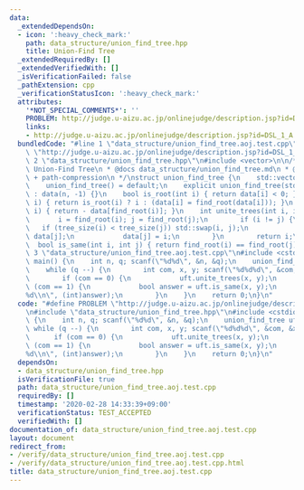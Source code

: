 ```yaml
---
data:
  _extendedDependsOn:
  - icon: ':heavy_check_mark:'
    path: data_structure/union_find_tree.hpp
    title: Union-Find Tree
  _extendedRequiredBy: []
  _extendedVerifiedWith: []
  _isVerificationFailed: false
  _pathExtension: cpp
  _verificationStatusIcon: ':heavy_check_mark:'
  attributes:
    '*NOT_SPECIAL_COMMENTS*': ''
    PROBLEM: http://judge.u-aizu.ac.jp/onlinejudge/description.jsp?id=DSL_1_A
    links:
    - http://judge.u-aizu.ac.jp/onlinejudge/description.jsp?id=DSL_1_A
  bundledCode: "#line 1 \"data_structure/union_find_tree.aoj.test.cpp\"\n#define PROBLEM\
    \ \"http://judge.u-aizu.ac.jp/onlinejudge/description.jsp?id=DSL_1_A\"\n#line\
    \ 2 \"data_structure/union_find_tree.hpp\"\n#include <vector>\n\n/**\n * @brief\
    \ Union-Find Tree\n * @docs data_structure/union_find_tree.md\n * @note union-by-size\
    \ + path-compression\n */\nstruct union_find_tree {\n    std::vector<int> data;\n\
    \    union_find_tree() = default;\n    explicit union_find_tree(std::size_t n)\
    \ : data(n, -1) {}\n    bool is_root(int i) { return data[i] < 0; }\n    int find_root(int\
    \ i) { return is_root(i) ? i : (data[i] = find_root(data[i])); }\n    int tree_size(int\
    \ i) { return - data[find_root(i)]; }\n    int unite_trees(int i, int j) {\n \
    \       i = find_root(i); j = find_root(j);\n        if (i != j) {\n         \
    \   if (tree_size(i) < tree_size(j)) std::swap(i, j);\n            data[i] +=\
    \ data[j];\n            data[j] = i;\n        }\n        return i;\n    }\n  \
    \  bool is_same(int i, int j) { return find_root(i) == find_root(j); }\n};\n#line\
    \ 3 \"data_structure/union_find_tree.aoj.test.cpp\"\n#include <cstdio>\n\nint\
    \ main() {\n    int n, q; scanf(\"%d%d\", &n, &q);\n    union_find_tree uft(n);\n\
    \    while (q --) {\n        int com, x, y; scanf(\"%d%d%d\", &com, &x, &y);\n\
    \        if (com == 0) {\n            uft.unite_trees(x, y);\n        } else if\
    \ (com == 1) {\n            bool answer = uft.is_same(x, y);\n            printf(\"\
    %d\\n\", (int)answer);\n        }\n    }\n    return 0;\n}\n"
  code: "#define PROBLEM \"http://judge.u-aizu.ac.jp/onlinejudge/description.jsp?id=DSL_1_A\"\
    \n#include \"data_structure/union_find_tree.hpp\"\n#include <cstdio>\n\nint main()\
    \ {\n    int n, q; scanf(\"%d%d\", &n, &q);\n    union_find_tree uft(n);\n   \
    \ while (q --) {\n        int com, x, y; scanf(\"%d%d%d\", &com, &x, &y);\n  \
    \      if (com == 0) {\n            uft.unite_trees(x, y);\n        } else if\
    \ (com == 1) {\n            bool answer = uft.is_same(x, y);\n            printf(\"\
    %d\\n\", (int)answer);\n        }\n    }\n    return 0;\n}\n"
  dependsOn:
  - data_structure/union_find_tree.hpp
  isVerificationFile: true
  path: data_structure/union_find_tree.aoj.test.cpp
  requiredBy: []
  timestamp: '2020-02-28 14:33:39+09:00'
  verificationStatus: TEST_ACCEPTED
  verifiedWith: []
documentation_of: data_structure/union_find_tree.aoj.test.cpp
layout: document
redirect_from:
- /verify/data_structure/union_find_tree.aoj.test.cpp
- /verify/data_structure/union_find_tree.aoj.test.cpp.html
title: data_structure/union_find_tree.aoj.test.cpp
---
```

